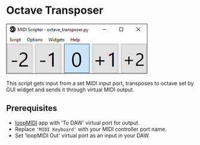 # Octave Transposer

![](/examples/octave_transposer/screenshot.png)

This script gets input from a set MIDI input port, 
transposes to octave set by GUI widget 
and sends it through virtual MIDI output.

## Prerequisites
- [loopMIDI](https://www.tobias-erichsen.de/software/loopmidi.html) app with 'To DAW' virtual port for output.
- Replace `'MIDI Keyboard'` with your MIDI controller port name.
- Set 'loopMIDI Out' virtual port as an input in your DAW.
